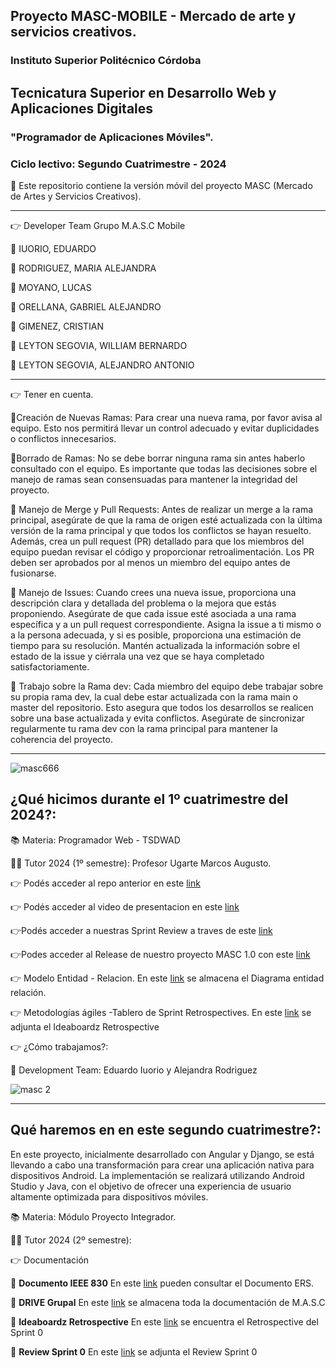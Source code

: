 ## Proyecto  MASC-MOBILE - Mercado de arte y servicios creativos.

### Instituto Superior Politécnico Córdoba

## Tecnicatura Superior en Desarrollo Web y Aplicaciones Digitales 

### "Programador de Aplicaciones Móviles".

### Ciclo lectivo: Segundo Cuatrimestre - 2024

:small_orange_diamond: Este repositorio contiene la versión móvil del proyecto MASC (Mercado de Artes y Servicios Creativos). 
* * * * * * * * * * * * * * * * * * * * * * * * * * * * * * * * * * * * * * * * * * * * * * * * * * * 
:point_right: Developer Team Grupo M.A.S.C Mobile

:small_orange_diamond: IUORIO, EDUARDO

:small_orange_diamond: RODRIGUEZ, MARIA ALEJANDRA

:small_orange_diamond: MOYANO, LUCAS

:small_orange_diamond: ORELLANA, GABRIEL ALEJANDRO

:small_orange_diamond: GIMENEZ, CRISTIAN

:small_orange_diamond: LEYTON SEGOVIA, WILLIAM BERNARDO

:small_orange_diamond: LEYTON SEGOVIA, ALEJANDRO ANTONIO

* * * * * * * * * * * * * * * * * * * * * * * * * * * * * * * * * * * * * * * * * * * * * * * * * * * 
:point_right: Tener en cuenta.

:small_orange_diamond:Creación de Nuevas Ramas: Para crear una nueva rama, por favor avisa al equipo. Esto nos permitirá llevar un control adecuado y evitar duplicidades o conflictos innecesarios.

:small_orange_diamond:Borrado de Ramas: No se debe borrar ninguna rama sin antes haberlo consultado con el equipo. Es importante que todas las decisiones sobre el manejo de ramas sean consensuadas para mantener la integridad del proyecto.


:small_orange_diamond: Manejo de Merge y Pull Requests: Antes de realizar un merge a la rama principal, asegúrate de que la rama de origen esté actualizada con la última versión de la rama principal y que todos los conflictos se hayan resuelto. Además, crea un pull request (PR) detallado para que los miembros del equipo puedan revisar el código y proporcionar retroalimentación. Los PR deben ser aprobados por al menos un miembro del equipo antes de fusionarse.


:small_orange_diamond: Manejo de Issues: Cuando crees una nueva issue, proporciona una descripción clara y detallada del problema o la mejora que estás proponiendo. Asegúrate de que cada issue esté asociada a una rama específica y a un pull request correspondiente. Asigna la issue a ti mismo o a la persona adecuada, y si es posible, proporciona una estimación de tiempo para su resolución. Mantén actualizada la información sobre el estado de la issue y ciérrala una vez que se haya completado satisfactoriamente.


:small_orange_diamond: Trabajo sobre la Rama dev: Cada miembro del equipo debe trabajar sobre su propia rama dev, la cual debe estar actualizada con la rama main o master del repositorio. Esto asegura que todos los desarrollos se realicen sobre una base actualizada y evita conflictos. Asegúrate de sincronizar regularmente tu rama dev con la rama principal para mantener la coherencia del proyecto.

* * * * * * * * * * * * * * * * * * * * * * * * * * * * * * * * * * * * * * * * * * * * * * * * * * * 
![masc666](https://github.com/Elnenedelguion/MOD-PROGRAM-WEB-2024/assets/166960720/80b9f29d-b2c2-4cd1-858c-9646294923c0)

## ¿Qué hicimos durante el 1º cuatrimestre del 2024?:

:books: Materia: Programador Web - TSDWAD 

:man_teacher: Tutor 2024 (1º semestre): Profesor Ugarte Marcos Augusto.

:point_right: Podés acceder al repo anterior en este [link](https://github.com/Elnenedelguion/MOD-PROGRAM-WEB-2024.git)

:point_right: Podés acceder al video de presentacion en este [link](https://drive.google.com/file/d/1cFhnegvikbpYg3FlBX8Z31JEV304_W52/view?usp=sharing)

:point_right:Podés acceder a nuestras Sprint Review a traves de este [link](https://docs.google.com/document/d/1dxibkVKbtN6GQ_KSCRB87KcrgXtz2ASt9NakI2XqQks/edit) 

:point_right:Podes acceder al Release de nuestro proyecto MASC 1.0 con este [link](https://github.com/Elnenedelguion/MOD-PROGRAM-WEB-2024/releases/tag/v1.0.0) 

:point_right: Modelo Entidad - Relacion. En este [link](https://drive.google.com/file/d/18QFLjwbFgqeT3gls-KaypxcZ5ThEPZo6/view?usp=sharing) se almacena el Diagrama entidad relación.

:point_right: Metodologías ágiles -Tablero de Sprint Retrospectives. En este [link](https://docs.google.com/document/d/1qgkLQ8mTe_9V-sUzFtl0-JhwNDKV2b7ik7rZk2Tu-o0/edit?usp=sharing) se adjunta el Ideaboardz Retrospective 

👉 ¿Cómo trabajamos?:

🔸 Development Team: Eduardo Iuorio y Alejandra Rodriguez


![masc 2](https://github.com/Elnenedelguion/MOD-PROGRAM-WEB-2024/assets/166960720/d5bbb11a-d305-4e38-9271-aeca69b372f1)

* * * * * * * * * * * * * * * * * * * * * * * * * * * * * * * * * * * * * * * * * * * * * * * * * * * 
## Qué haremos en en este segundo cuatrimestre?:
En este proyecto, inicialmente desarrollado con Angular y Django, se está llevando a cabo una transformación para crear una aplicación nativa para dispositivos Android. La implementación se realizará utilizando Android Studio y Java, con el objetivo de ofrecer una experiencia de usuario altamente optimizada para dispositivos móviles.

:books: Materia: Módulo Proyecto Integrador.

:man_teacher: Tutor 2024 (2º semestre): 

:point_right: Documentación

:small_orange_diamond: **Documento IEEE 830**
En este [link](https://docs.google.com/document/d/1tD0woiiwuhC0ZnckBN2w5cAZf1QsHqN9/edit?usp=sharing&ouid=105320720932750339924&rtpof=true&sd=true) pueden consultar el Documento ERS.

:small_orange_diamond: **DRIVE Grupal**
En este [link](https://drive.google.com/drive/folders/1ba9DFmO3WURKgp5lAbNZ9XExrsz_w8vD) se almacena toda la documentación de M.A.S.C 

:small_orange_diamond: **Ideaboardz Retrospective**
En este [link](https://ideaboardz.com/for/MASC-%20Sprint%200/5366403) se encuentra el Retrospective del Sprint 0 

:small_orange_diamond: **Review Sprint 0**
En este [link](https://github.com/saitamaworker/MASC-MOBILE/wiki/Sprint-Review-%7C-Sprint-0) se adjunta el Review Sprint 0












